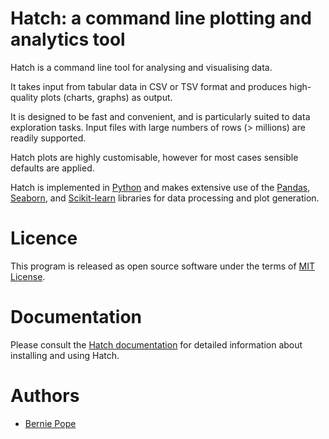 # Hatch: a command line plotting and analytics tool

Hatch is a command line tool for analysing and visualising data.

It takes input from tabular data in CSV or TSV format and produces high-quality plots (charts, graphs) as output.

It is designed to be fast and convenient, and is particularly suited to data exploration tasks. Input files with large numbers of rows (> millions) are readily supported.

Hatch plots are highly customisable, however for most cases sensible defaults are applied.

Hatch is implemented in [Python](http://www.python.org/) and makes extensive use of the [Pandas](https://pandas.pydata.org/>), [Seaborn](https://seaborn.pydata.org/>), and [Scikit-learn](https://scikit-learn.org/) libraries for data processing and plot generation.

# Licence

This program is released as open source software under the terms of [MIT License](https://raw.githubusercontent.com/bjpop/hatch/master/LICENSE).

# Documentation

Please consult the [Hatch documentation](https://hatch.readthedocs.io/en/latest/index.html) for detailed information about installing and using Hatch.

# Authors

 * [Bernie Pope](http://www.berniepope.id.au/)

